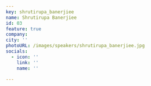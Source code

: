 ```yaml
---
key: shrutirupa_banerjiee
name: Shrutirupa Banerjiee
id: 03
feature: true
company: 
city: ''
photoURL: /images/speakers/shrutirupa_banerjiee.jpg
socials:
  - icon: ''
    link: ''
    name: ''

---
```

